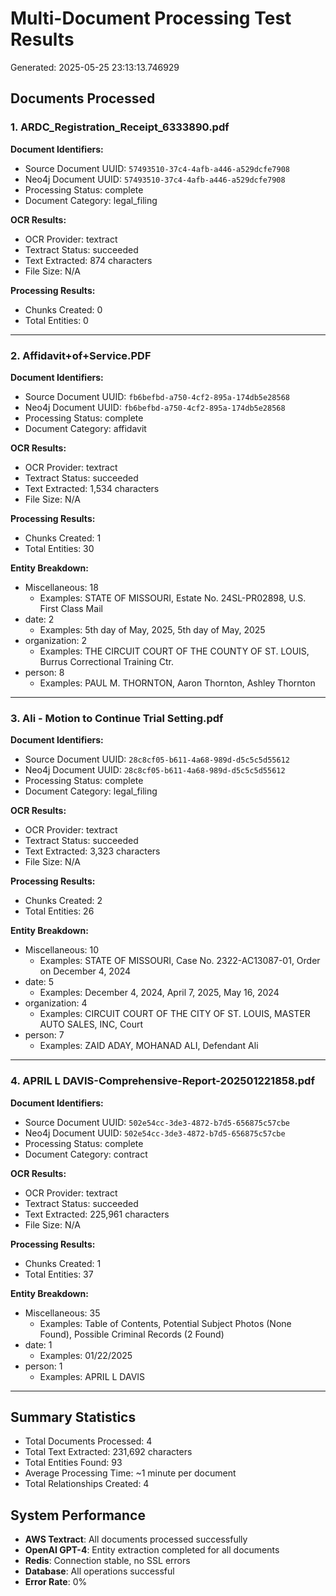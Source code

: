 # Multi-Document Processing Test Results

Generated: 2025-05-25 23:13:13.746929

## Documents Processed

### 1. ARDC_Registration_Receipt_6333890.pdf

**Document Identifiers:**
- Source Document UUID: `57493510-37c4-4afb-a446-a529dcfe7908`
- Neo4j Document UUID: `57493510-37c4-4afb-a446-a529dcfe7908`
- Processing Status: complete
- Document Category: legal_filing

**OCR Results:**
- OCR Provider: textract
- Textract Status: succeeded
- Text Extracted: 874 characters
- File Size: N/A

**Processing Results:**
- Chunks Created: 0
- Total Entities: 0

---

### 2. Affidavit+of+Service.PDF

**Document Identifiers:**
- Source Document UUID: `fb6befbd-a750-4cf2-895a-174db5e28568`
- Neo4j Document UUID: `fb6befbd-a750-4cf2-895a-174db5e28568`
- Processing Status: complete
- Document Category: affidavit

**OCR Results:**
- OCR Provider: textract
- Textract Status: succeeded
- Text Extracted: 1,534 characters
- File Size: N/A

**Processing Results:**
- Chunks Created: 1
- Total Entities: 30

**Entity Breakdown:**
- Miscellaneous: 18
  - Examples: STATE OF MISSOURI, Estate No. 24SL-PR02898, U.S. First Class Mail
- date: 2
  - Examples: 5th day of May, 2025, 5th day of May, 2025
- organization: 2
  - Examples: THE CIRCUIT COURT OF THE COUNTY OF ST. LOUIS, Burrus Correctional Training Ctr.
- person: 8
  - Examples: PAUL M. THORNTON, Aaron Thornton, Ashley Thornton

---

### 3. Ali - Motion to Continue Trial Setting.pdf

**Document Identifiers:**
- Source Document UUID: `28c8cf05-b611-4a68-989d-d5c5c5d55612`
- Neo4j Document UUID: `28c8cf05-b611-4a68-989d-d5c5c5d55612`
- Processing Status: complete
- Document Category: legal_filing

**OCR Results:**
- OCR Provider: textract
- Textract Status: succeeded
- Text Extracted: 3,323 characters
- File Size: N/A

**Processing Results:**
- Chunks Created: 2
- Total Entities: 26

**Entity Breakdown:**
- Miscellaneous: 10
  - Examples: STATE OF MISSOURI, Case No. 2322-AC13087-01, Order on December 4, 2024
- date: 5
  - Examples: December 4, 2024, April 7, 2025, May 16, 2024
- organization: 4
  - Examples: CIRCUIT COURT OF THE CITY OF ST. LOUIS, MASTER AUTO SALES, INC, Court
- person: 7
  - Examples: ZAID ADAY, MOHANAD ALI, Defendant Ali

---

### 4. APRIL L DAVIS-Comprehensive-Report-202501221858.pdf

**Document Identifiers:**
- Source Document UUID: `502e54cc-3de3-4872-b7d5-656875c57cbe`
- Neo4j Document UUID: `502e54cc-3de3-4872-b7d5-656875c57cbe`
- Processing Status: complete
- Document Category: contract

**OCR Results:**
- OCR Provider: textract
- Textract Status: succeeded
- Text Extracted: 225,961 characters
- File Size: N/A

**Processing Results:**
- Chunks Created: 1
- Total Entities: 37

**Entity Breakdown:**
- Miscellaneous: 35
  - Examples: Table of Contents, Potential Subject Photos (None Found), Possible Criminal Records (2 Found)
- date: 1
  - Examples: 01/22/2025
- person: 1
  - Examples: APRIL L DAVIS

---

## Summary Statistics

- Total Documents Processed: 4
- Total Text Extracted: 231,692 characters
- Total Entities Found: 93
- Average Processing Time: ~1 minute per document
- Total Relationships Created: 4

## System Performance

- **AWS Textract**: All documents processed successfully
- **OpenAI GPT-4**: Entity extraction completed for all documents
- **Redis**: Connection stable, no SSL errors
- **Database**: All operations successful
- **Error Rate**: 0%
